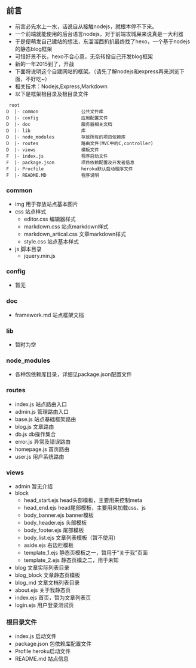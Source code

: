 ## 前言
+ 前言必先水上一水，话说自从接触nodejs，就根本停不下来。
+ 一个前端就能使用的后台语言nodejs，对于前端攻城屎来说真是一大利器
+ 于是便萌发自己建站的想法，东溜溜西扒扒最终找了hexo，一个基于nodejs的静态blog框架
+ 可惜好景不长，hexo不合心意，无奈转投自己开发blog框架
+ 新的一年2015到了，开战
+ 下面将说明这个自建网站的框架。（请先了解nodejs和express再来浏览下面，不好吃~）
+ 相关技术：Nodejs,Express,Markdown
+ 以下是框架根目录及根目录文件  
```
 root  
D  |- common 				公共文件库  
D  |- config 				应用配置文件  
D  |- doc 					服务器相关文档  
D  |- lib 					库  
D  |- node_modules 			存放所有的项目依赖库  
D  |- routes 				路由文件(MVC中的C,controller)  
D  |- views					模板文件  
F  |- index.js 				程序启动文件  
F  |- package.json 			项目依赖配置及开发者信息  
F  |- Procfile 				heroku默认启动程序文件  
F  |- README.MD 			程序说明  
```

### common
+ img 用于存放站点基本图片
+ css 站点样式
	+ editor.css 编辑器样式
	+ markdown.css 站点markdown样式
	+ markdown_artical.css 文章markdown样式
	+ style.css 站点基本样式
+ js 脚本目录
	+ jquery.min.js

### config
+ 暂无

### doc
+ framework.md 站点框架文档

### lib
+ 暂时为空

### node_modules
+ 各种包依赖库目录，详细见package.json配置文件

### routes
+ index.js 站点路由入口
+ admin.js 管理路由入口
+ base.js 站点基础框架路由
+ blog.js 文章路由
+ db.js db操作集合
+ error.js 异常及错误路由
+ homepage.js 首页路由
+ user.js 用户系统路由

### views
+ admin 暂无介绍
+ block
	+ head\_start.ejs head头部模板，主要用来控制meta
	+ head\_end.ejs head尾部模板，主要用来加载css、js
	+ body\_banner.ejs banner模板
	+ body\_header.ejs 头部模板
	+ body\_footer.ejs 尾部模板
	+ body\_list.ejs 文章列表模板（暂不使用）
	+ aside.ejs 右边栏模板
	+ template\_1.ejs 静态页模板之一，暂用于“关于我”页面
	+ template\_2.ejs 静态页模之二，用于未知
+ blog 文章实际列表目录
+ blog_block 文章静态页模板
+ blog_md 文章文档列表目录
+ about.ejs 关于我静态页
+ index.ejs 首页，暂为文章列表页
+ login.ejs 用户登录测试页

### 根目录文件
+ index.js 启动文件
+ package.json 包依赖库配置文件
+ Profile heroku启动文件
+ README.md 站点信息